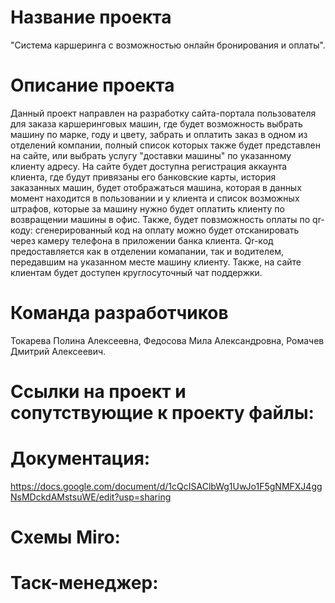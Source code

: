 # Название проекта
"Система каршеринга с возможностью онлайн бронирования и оплаты".
# Описание проекта
Данный проект направлен на разработку сайта-портала пользователя для заказа каршеринговых машин, где будет возможность выбрать машину по марке, году и цвету, забрать и оплатить заказ в одном из отделений компании, полный список которых также будет представлен на сайте, или выбрать услугу "доставки машины" по указанному клиенту адресу. На сайте будет доступна регистрация аккаунта клиента, где будут привязаны его банковские карты, история заказанных машин, будет отображаться машина, которая в данных момент находится в пользовании и у клиента и список возможных штрафов, которые за машину нужно будет оплатить клиенту по возвращении машины в офис. Также, будет повзможность оплаты по qr-коду: сгенерированный код на оплату можно будет отсканировать через камеру телефона в приложении банка клиента. Qr-код предоставляется как в отделении комапании, так и водителем, передавшим на указанном месте машину клиенту. Также, на сайте клиентам будет доступен круглосуточный чат поддержки.
# Команда разработчиков
Токарева Полина Алексеевна, Федосова Мила Александровна, Ромачев Дмитрий Алексеевич.
# Ссылки на проект и сопутствующие к проекту файлы:
# Документация:
https://docs.google.com/document/d/1cQcISAClbWg1UwJo1F5gNMFXJ4ggNsMDckdAMstsuWE/edit?usp=sharing
# Схемы Miro:
# Таск-менеджер:
